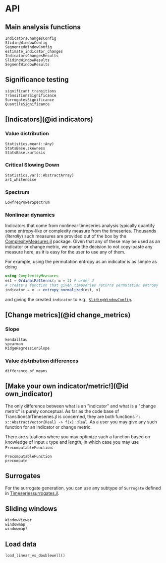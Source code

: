 # API

## Main analysis functions

```@docs
IndicatorsChangesConfig
SlidingWindowConfig
SegmentedWindowConfig
estimate_indicator_changes
IndicatorsChangesResults
SlidingWindowResults
SegmentWindowResults
```

## Significance testing

```@docs
significant_transitions
TransitionsSignificance
SurrogatesSignificance
QuantileSignificance
```

## [Indicators](@id indicators)

### Value distribution

```@docs
Statistics.mean(::Any)
StatsBase.skewness
StatsBase.kurtosis
```

### Critical Slowing Down

```@docs
Statistics.var(::AbstractArray)
ar1_whitenoise
```

### Spectrum

```@docs
LowfreqPowerSpectrum
```

### Nonlinear dynamics

Indicators that come from nonlinear timeseries analysis typically quantify some entropy-like or complexity measure from the timeseries.
Thousands (_literally_) such measures are provided out of the box by the [ComplexityMeasures.jl](https://juliadynamics.github.io/DynamicalSystemsDocs.jl/complexitymeasures/stable/) package. Given that any of these may be used as an indicator or change metric, we made the decision to not copy-paste any measure here, as it is easy for the user to use any of them.

For example, using the permutation entropy as an indicator is as simple as doing
```julia
using ComplexityMeasures
est = OrdinalPatterns(; m = 3) # order 3
# create a function that given timeseries returns permutation entropy
indicator = x -> entropy_normalized(est, x)
```
and giving the created `indicator` to e.g., [`SlidingWindowConfig`](@ref).

## [Change metrics](@id change_metrics)

### Slope

```@docs
kendalltau
spearman
RidgeRegressionSlope
```

### Value distribution differences

```@docs
difference_of_means
```

## [Make your own indicator/metric!](@id own_indicator)

The only difference between what is an "indicator" and what is a "change metric" is purely conceptual. As far as the code base of TransitionsInTimeseries.jl is concerned, they are both functions `f: x::AbstractVector{Real} -> f(x)::Real`. As a user you may give any such function for an indicator or change metric.

There are situations where you may optimize such a function based on knowledge of input `x` type and length, in which case you may use `PrecomputableFunction`:

```@docs
PrecomputableFunction
precompute
```

## Surrogates

For the surrogate generation, you can use any subtype of `Surrogate` defined in [Timeseriessurrogates.jl](https://juliadynamics.github.io/TimeseriesSurrogates.jl/v1.0/#Surrogate-methods-1).

## Sliding windows
```@docs
WindowViewer
windowmap
windowmap!
```

## Load data

```@docs
load_linear_vs_doublewell()
```
